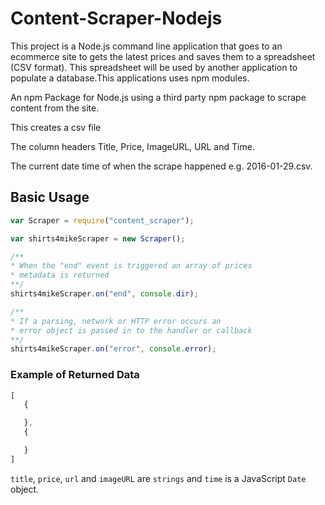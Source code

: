 # Content-Scraper-Nodejs
This project is a Node.js command line application that goes to an ecommerce site to gets the latest prices and saves them to a spreadsheet (CSV format). This spreadsheet will be used by another application to populate a database.This applications uses npm modules.

An npm Package for Node.js using a third party npm package to scrape content from the site. 

This creates a csv file

The column headers Title, Price, ImageURL, URL and Time. 

The current date time of when the scrape happened e.g. 2016-01-29.csv. 


## Basic Usage

```javascript
var Scraper = require("content_scraper");

var shirts4mikeScraper = new Scraper();

/**
* When the "end" event is triggered an array of prices
* metadata is returned
**/
shirts4mikeScraper.on("end", console.dir);

/**
* If a parsing, network or HTTP error occurs an
* error object is passed in to the handler or callback
**/
shirts4mikeScraper.on("error", console.error);
```

### Example of Returned Data

```javascript
[
   {

   },
   {

   }
]

```

`title`, `price`, `url` and `imageURL` are `strings` and `time` is a JavaScript `Date` object.
